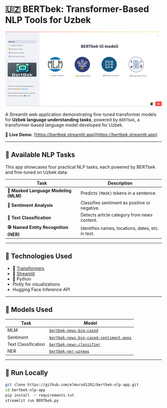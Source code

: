# 🇺🇿 BERTbek: Transformer-Based NLP Tools for Uzbek
![BERTbek](assets/homescreen.png)

A Streamlit web application demonstrating fine-tuned transformer models for **Uzbek language understanding tasks**, powered by `BERTbek`, a transformer-based language model developed for Uzbek.

🔗 **Live Demo**: [https://bertbek.streamlit.app](https://bertbek.streamlit.app)

---

## 🧠 Available NLP Tasks

This app showcases four practical NLP tasks, each powered by BERTbek and fine-tuned on Uzbek data:

| Task | Description |
|------|-------------|
| 🤖 **Masked Language Modeling (MLM)** | Predicts `[MASK]` tokens in a sentence. |
| 💬 **Sentiment Analysis** | Classifies sentiment as positive or negative. |
| 🔎 **Text Classification** | Detects article category from news content. |
| 🕵️ **Named Entity Recognition (NER)** | Identifies names, locations, dates, etc. in text. |

---


## 🔧 Technologies Used

- 🤗 [Transformers](https://huggingface.co/docs/transformers/index)
- 🎈 [Streamlit](https://streamlit.io/)
- 🐍 Python
- Plotly for visualizations
- Hugging Face Inference API

---

## 🤗 Models Used

| Task | Model |
|------|-------|
| MLM | [`bertbek-news-big-cased`](https://huggingface.co/elmurod1202/bertbek-news-big-cased) |
| Sentiment | [`bertbek-news-big-cased-sentiment-apps`](https://huggingface.co/elmurod1202/BERTbek-news-big-cased-sentiment-apps) |
| Text Classification | [`bertbek-news-classifier`](https://huggingface.co/elmurod1202/bertbek-news-classifier) |
| NER | [`bertbek-ner-uznews`](https://huggingface.co/elmurod1202/bertbek-ner-uznews) |

---

## 🚀 Run Locally

```bash
git clone https://github.com/elmurod1202/bertbek-nlp-app.git
cd bertbek-nlp-app
pip install -r requirements.txt
streamlit run BERTbek.py
